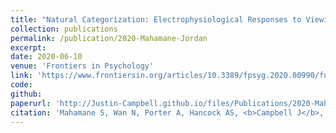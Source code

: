 ```yaml
---
title: "Natural Categorization: Electrophysiological Responses to Viewing Natural Versus Built Environments"
collection: publications
permalink: /publication/2020-Mahamane-Jordan
excerpt:
date: 2020-06-10
venue: 'Frontiers in Psychology'
link: 'https://www.frontiersin.org/articles/10.3389/fpsyg.2020.00990/full'
code:
github:
paperurl: 'http://Justin-Campbell.github.io/files/Publications/2020-Mahamane-Jordan.pdf'
citation: 'Mahamane S, Wan N, Porter A, Hancock AS, <b>Campbell J</b>, Lyon TE, Jordan KE. Natural Categorization: Electrophysiological Responses to Viewing Natural Versus Built Environments. <i>Front Psychol.</i> 2020;11:990. doi:10.3389/fpsyg.2020.00990'
---
```

